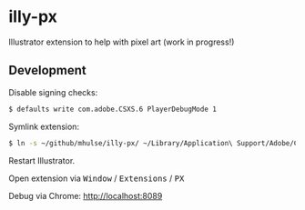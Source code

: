 # illy-px
Illustrator extension to help with pixel art (work in progress!)

## Development

Disable signing checks:

```bash
$ defaults write com.adobe.CSXS.6 PlayerDebugMode 1
```

Symlink extension:

```bash
$ ln -s ~/github/mhulse/illy-px/ ~/Library/Application\ Support/Adobe/CEP/extensions/
```

Restart Illustrator.

Open extension via <kbd>Window</kbd> / <kbd>Extensions</kbd> / <kbd>PX</kbd>

Debug via Chrome: <http://localhost:8089>
